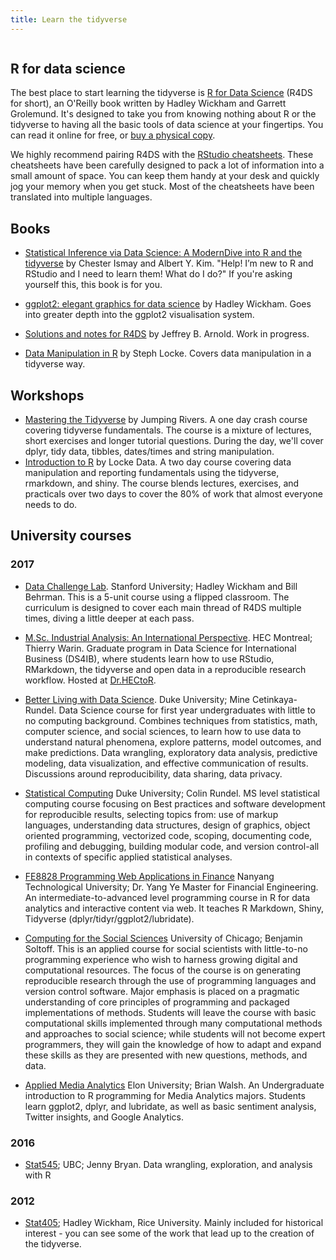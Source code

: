 ```yaml
---
title: Learn the tidyverse
---
```


<!----- CSS rules to get rid of CONTENTS header on this page only ---->
<style type = "text/css">
.hideOnMobile .sectionTitle {
    display: none;
}
</style>

<!----- Page content ---->
<a href="http://amzn.to/2aHLAQ1"><img class="bookCover" src="../images/cover.png" alt=""></a>

<h2 class='noTrickPadding' id='r4ds'>R for data science</h2>

The best place to start learning the tidyverse is [R for Data Science](http://r4ds.had.co.nz) (R4DS for short), an O'Reilly book written by Hadley Wickham and Garrett Grolemund. It's designed to take you from knowing nothing about R or the tidyverse to having all the basic tools of data science at your fingertips. You can read it online for free, or [buy a physical copy](http://amzn.to/2aHLAQ1). 

We highly recommend pairing R4DS with the [RStudio cheatsheets](https://www.rstudio.com/resources/cheatsheets/). These cheatsheets have been carefully designed to pack a lot of information into a small amount of space. You can keep them handy at your desk and quickly jog your memory when you get stuck. Most of the cheatsheets have been translated into multiple languages.

<h2 class='stopFloatBefore' id="books">Books</h2>

* [Statistical Inference via Data Science: A ModernDive into R and the tidyverse](https://www.moderndive.com/) by
  Chester Ismay and Albert Y. Kim. "Help! I’m new to R and RStudio and I need to learn them! What do I do?" If you're asking yourself this, this book is for you.

* [ggplot2: elegant graphics for data science](http://amzn.to/2tYdTqd) by 
  Hadley Wickham. Goes into greater depth into the ggplot2 visualisation 
  system.
  
* [Solutions and notes for R4DS](https://jrnold.github.io/r4ds-exercise-solutions/) 
  by Jeffrey B. Arnold. Work in progress.

* [Data Manipulation in R](http://geni.us/datamanipulationir) by Steph Locke. Covers data manipulation in a tidyverse way.

<h2>Workshops</h2>

  * [Mastering the Tidyverse](https://www.jumpingrivers.com/courses/22_r-tidyverse) by Jumping Rivers. A one day crash course covering tidyverse fundamentals. The course is a mixture of lectures, short exercises and longer tutorial questions. During the day, we'll cover dplyr, tidy data, tibbles, dates/times and string manipulation.
  * [Introduction to R](https://itsalocke.com/courses/intro-to-r/) by Locke Data. A two day course covering data manipulation and reporting fundamentals using the tidyverse, rmarkdown, and shiny. The course blends lectures, exercises, and practicals over two days to cover the 80% of work that almost everyone needs to do.

<h2>University courses</h2>

<h3>2017</h3>

* [Data Challenge Lab](https://dcl-docs.stanford.edu/).
  Stanford University; Hadley Wickham and Bill Behrman. This is a 5-unit
  course using a flipped classroom. The curriculum is designed to cover
  each main thread of R4DS multiple times, diving a little deeper at
  each pass.
 
* [M.Sc. Industrial Analysis: An International Perspective](https://www.drhector.org/course/m-sc-industrial-analysis-an-international-perspective/). HEC Montreal; Thierry Warin. Graduate program in Data Science for International Business (DS4IB), where students learn how to use RStudio, RMarkdown, the tidyverse and open data in a reproducible research workflow. Hosted at [Dr.HECtoR](http://drhector.org).

* [Better Living with Data Science](http://www2.stat.duke.edu/courses/Fall17/sta112.01/).
  Duke University; Mine Cetinkaya-Rundel. Data Science course for first year undergraduates
  with little to no computing background. Combines techniques from statistics, math, computer 
  science, and social sciences, to learn how to use data to understand natural phenomena, 
  explore patterns, model outcomes, and make predictions. Data wrangling, exploratory data 
  analysis, predictive modeling, data visualization, and effective communication of results. 
  Discussions around reproducibility, data sharing, data privacy.
  
* [Statistical Computing](http://www2.stat.duke.edu/~cr173/Sta523_Fa17/) Duke University; 
  Colin Rundel. MS level statistical computing course focusing on Best practices and software 
  development for reproducible results, selecting topics from: use of markup languages, 
  understanding data structures, design of graphics, object oriented programming, 
  vectorized code, scoping, documenting code, profiling and debugging, building modular 
  code, and version control-all in contexts of specific applied statistical analyses. 
  
* [FE8828 Programming Web Applications in Finance](http://www.nbs.ntu.edu.sg/Programmes/Graduate/MScFE/Documents/Website%20MFE%20Course%20Details_2017.pdf) Nanyang Technological University; Dr. Yang Ye
  Master for Financial Engineering. An intermediate-to-advanced level programming course in R for data analytics
  and interactive content via web. It teaches R Markdown, Shiny, Tidyverse (dplyr/tidyr/ggplot2/lubridate).
  
* [Computing for the Social Sciences](http://cfss.uchicago.edu/) University of Chicago; Benjamin Soltoff. This is an applied course for social scientists with little-to-no programming experience who wish to harness growing digital and computational resources. The focus of the course is on generating reproducible research through the use of programming languages and version control software. Major emphasis is placed on a pragmatic understanding of core principles of programming and packaged implementations of methods. Students will leave the course with basic computational skills implemented through many computational methods and approaches to social science; while students will not become expert programmers, they will gain the knowledge of how to adapt and expand these skills as they are presented with new questions, methods, and data.

* [Applied Media Analytics](https://www.elon.edu/u/academics/communications/academics/media-analytics-major/) Elon University; Brian Walsh. An Undergraduate introduction to R programming for Media Analytics majors. Students learn ggplot2, dplyr, and lubridate, as well as basic sentiment analysis, Twitter insights, and Google Analytics. 
  
<h3>2016</h3>

* [Stat545](http://stat545.com); UBC; Jenny Bryan. Data wrangling, 
  exploration, and analysis with R
  
<h3>2012</h3>

* [Stat405](http://stat405.had.co.nz); Hadley Wickham, Rice University.
  Mainly included for historical interest - you can see some of the work
  that lead up to the creation of the tidyverse.

